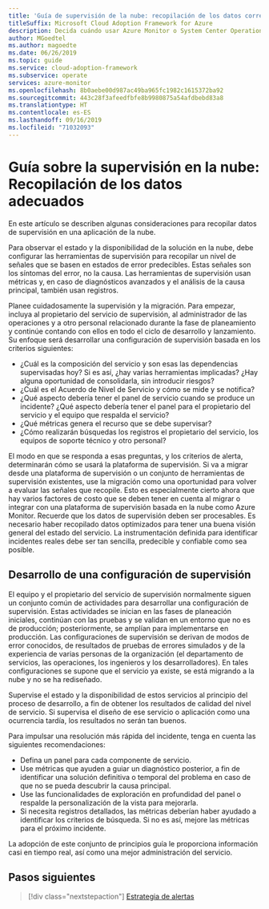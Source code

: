 ```yaml
---
title: 'Guía de supervisión de la nube: recopilación de los datos correctos'
titleSuffix: Microsoft Cloud Adoption Framework for Azure
description: Decida cuándo usar Azure Monitor o System Center Operations Manager en Microsoft Azure.
author: MGoedtel
ms.author: magoedte
ms.date: 06/26/2019
ms.topic: guide
ms.service: cloud-adoption-framework
ms.subservice: operate
services: azure-monitor
ms.openlocfilehash: 8b0aebe00d987ac49ba965fc1982c1615372ba92
ms.sourcegitcommit: 443c28f3afeedfbfe8b9980875a54afdbebd83a8
ms.translationtype: HT
ms.contentlocale: es-ES
ms.lasthandoff: 09/16/2019
ms.locfileid: "71032093"
---
```

# <a name="cloud-monitoring-guide-collecting-the-right-data"></a>Guía sobre la supervisión en la nube: Recopilación de los datos adecuados

En este artículo se describen algunas consideraciones para recopilar datos de supervisión en una aplicación de la nube.

Para observar el estado y la disponibilidad de la solución en la nube, debe configurar las herramientas de supervisión para recopilar un nivel de señales que se basen en estados de error predecibles. Estas señales son los síntomas del error, no la causa. Las herramientas de supervisión usan métricas y, en caso de diagnósticos avanzados y el análisis de la causa principal, también usan registros.

Planee cuidadosamente la supervisión y la migración. Para empezar, incluya al propietario del servicio de supervisión, al administrador de las operaciones y a otro personal relacionado durante la fase de planeamiento y continúe contando con ellos en todo el ciclo de desarrollo y lanzamiento. Su enfoque será desarrollar una configuración de supervisión basada en los criterios siguientes:

- ¿Cuál es la composición del servicio y son esas las dependencias supervisadas hoy? Si es así, ¿hay varias herramientas implicadas? ¿Hay alguna oportunidad de consolidarla, sin introducir riesgos?
- ¿Cuál es el Acuerdo de Nivel de Servicio y cómo se mide y se notifica?
- ¿Qué aspecto debería tener el panel de servicio cuando se produce un incidente? ¿Qué aspecto debería tener el panel para el propietario del servicio y el equipo que respalda el servicio?
- ¿Qué métricas genera el recurso que se debe supervisar?  
- ¿Cómo realizarán búsquedas los registros el propietario del servicio, los equipos de soporte técnico y otro personal?

El modo en que se responda a esas preguntas, y los criterios de alerta, determinarán cómo se usará la plataforma de supervisión. Si va a migrar desde una plataforma de supervisión o un conjunto de herramientas de supervisión existentes, use la migración como una oportunidad para volver a evaluar las señales que recopile. Esto es especialmente cierto ahora que hay varios factores de costo que se deben tener en cuenta al migrar o integrar con una plataforma de supervisión basada en la nube como Azure Monitor. Recuerde que los datos de supervisión deben ser procesables. Es necesario haber recopilado datos optimizados para tener una buena visión general del estado del servicio. La instrumentación definida para identificar incidentes reales debe ser tan sencilla, predecible y confiable como sea posible.

## <a name="develop-a-monitoring-configuration"></a>Desarrollo de una configuración de supervisión

El equipo y el propietario del servicio de supervisión normalmente siguen un conjunto común de actividades para desarrollar una configuración de supervisión. Estas actividades se inician en las fases de planeación iniciales, continúan con las pruebas y se validan en un entorno que no es de producción; posteriormente, se amplían para implementarse en producción. Las configuraciones de supervisión se derivan de modos de error conocidos, de resultados de pruebas de errores simulados y de la experiencia de varias personas de la organización (el departamento de servicios, las operaciones, los ingenieros y los desarrolladores). En tales configuraciones se supone que el servicio ya existe, se está migrando a la nube y no se ha rediseñado.

Supervise el estado y la disponibilidad de estos servicios al principio del proceso de desarrollo, a fin de obtener los resultados de calidad del nivel de servicio. Si supervisa el diseño de ese servicio o aplicación como una ocurrencia tardía, los resultados no serán tan buenos.

Para impulsar una resolución más rápida del incidente, tenga en cuenta las siguientes recomendaciones:

- Defina un panel para cada componente de servicio.
- Use métricas que ayuden a guiar un diagnóstico posterior, a fin de identificar una solución definitiva o temporal del problema en caso de que no se pueda descubrir la causa principal.
- Use las funcionalidades de exploración en profundidad del panel o respalde la personalización de la vista para mejorarla.
- Si necesita registros detallados, las métricas deberían haber ayudado a identificar los criterios de búsqueda. Si no es así, mejore las métricas para el próximo incidente.

La adopción de este conjunto de principios guía le proporciona información casi en tiempo real, así como una mejor administración del servicio.

## <a name="next-steps"></a>Pasos siguientes

> [!div class="nextstepaction"]
> [Estrategia de alertas](./alerting.md)
